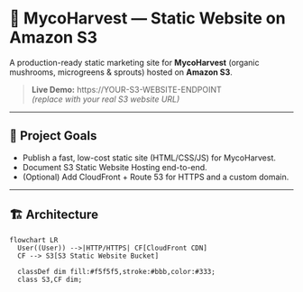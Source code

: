 # 🍄 MycoHarvest — Static Website on Amazon S3

A production-ready static marketing site for **MycoHarvest** (organic mushrooms, microgreens & sprouts) hosted on **Amazon S3**.  

<!-- Optional enhancements include **CloudFront** for HTTPS + CDN and **Route 53** for a custom domain. -->

> **Live Demo:** https://YOUR-S3-WEBSITE-ENDPOINT  
*(replace with your real S3 website URL)*

---

## 🎯 Project Goals
- Publish a fast, low-cost static site (HTML/CSS/JS) for MycoHarvest.
- Document S3 Static Website Hosting end-to-end.
- (Optional) Add CloudFront + Route 53 for HTTPS and a custom domain.

---

## 🏗️ Architecture

```mermaid
flowchart LR
  User((User)) -->|HTTP/HTTPS| CF[CloudFront CDN]
  CF --> S3[S3 Static Website Bucket]

  classDef dim fill:#f5f5f5,stroke:#bbb,color:#333;
  class S3,CF dim;
